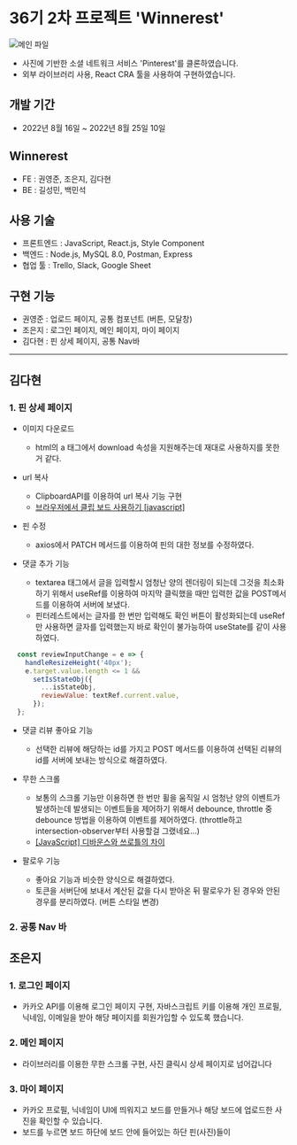 # 36기 2차 프로젝트 'Winnerest'


 ![메인 파일](https://img1.daumcdn.net/thumb/R1280x0/?scode=mtistory2&fname=https%3A%2F%2Fblog.kakaocdn.net%2Fdn%2F9Cp4b%2FbtrLMzIWjfm%2FQfmklxGjs9MGLKSHHmx0eK%2Fimg.png)
 
- 사진에 기반한 소셜 네트워크 서비스 'Pinterest'를 클론하였습니다.
- 외부 라이브러리 사용, React CRA 툴을 사용하여 구현하였습니다.

## 개발 기간
- 2022년 8월 16일 ~ 2022년 8월 25일 10일

## Winnerest
- FE : 권영준, 조은지, 김다현
- BE : 길성민, 백민석

## 사용 기술 
- 프론트엔드 : JavaScript, React.js, Style Component
- 백엔드 : Node.js, MySQL 8.0, Postman, Express 
- 협업 툴 : Trello, Slack, Google Sheet

## 구현 기능 
- 권영준 : 업로드 페이지, 공통 컴포넌트 (버튼, 모달창)
- 조은지 : 로그인 페이지, 메인 페이지, 마이 페이지
- 김다현 : 핀 상세 페이지, 공통 Nav바


---

## 김다현
### 1. 핀 상세 페이지

- 이미지 다운로드
   - html의 a 태그에서 download 속성을 지원해주는데 재대로 사용하지를 못한 거 같다.

- url 복사
   - ClipboardAPI를 이용하여 url 복사 기능 구현
   - [브라우저에서 클립 보드 사용하기 [javascript]](https://goldenthumb.net/Clipboard-API)

- 핀 수정
   - axios에서 PATCH 메서드를 이용하여 핀의 대한 정보를 수정하였다.

- 댓글 추가 기능
   - textarea 태그에서 글을 입력할시 엄청난 양의 렌더링이 되는데 그것을 최소화 하기 위해서 useRef를 이용하여 마지막 클릭했을 때만 입력한 값을 POST메서드를 이용하여 서버에 보냈다.
   - 핀터레스트에서는 글자를 한 번만 입력해도 확인 버튼이 활성화되는데 useRef만 사용하면 글자를 입력했는지 바로 확인이 불가능하여 useState를 같이 사용하였다.


```js
  const reviewInputChange = e => {
    handleResizeHeight('40px');
    e.target.value.length <= 1 &&
      setIsStateObj({
        ...isStateObj,
        reviewValue: textRef.current.value,
      });
  };
```

- 댓글 리뷰 좋아요 기능
   - 선택한 리뷰에 해당하는 id를 가지고 POST 메서드를 이용하여 선택된 리뷰의 id를 서버에 보내는 방식으로 해결하였다.

- 무한 스크롤
   - 보통의 스크롤 기능만 이용하면 한 번만 휠을 움직일 시 엄청난 양의 이벤트가 발생하는데 발생되는 이벤트들을 제어하기 위해서 debounce, throttle 중 debounce 방법을 이용하여 이벤트를 제어하였다. (throttle하고 intersection-observer부터 사용할걸 그랬네요...)
   - [[JavaScript] 디바운스와 쓰로틀의 차이](https://velog.io/@plu457/JavaScript-%EB%94%94%EB%B0%94%EC%9A%B4%EC%8A%A4%EC%99%80-%EC%93%B0%EB%A1%9C%ED%8B%80%EC%9D%98-%EC%B0%A8%EC%9D%B4)

- 팔로우 기능
   - 좋아요 기능과 비슷한 양식으로 해결하였다.
   - 토큰을 서버단에 보내서 계산된 값을 다시 받아온 뒤 팔로우가 된 경우와 안된 경우를 분리하였다. (버튼 스타일 변경)

### 2. 공통 Nav 바





## 조은지
### 1. 로그인 페이지

- 카카오 API를 이용해 로그인 페이지 구현, 자바스크립트 키를 이용해 개인 프로필, 닉네임, 이메일을 받아 해당 페이지를 회원가입할 수 있도록 했습니다.


### 2. 메인 페이지

-  라이브러리를 이용한 무한 스크롤 구현, 사진 클릭시 상세 페이지로 넘어갑니다


### 3. 마이 페이지

- 카카오 프로필, 닉네임이 UI에 띄워지고 보드를 만들거나 해당 보드에 업로드한 사진을 확인할 수 있습니다.
- 보드를 누르면 보드 하단에 보드 안에 들어있는 하단 핀(사진)들이 


